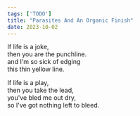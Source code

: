 ```yaml
---
tags: ['TODO']
title: "Parasites And An Organic Finish"
date: 2023-10-02
---
```


If life is a joke,  
then you are the punchline.  
and I'm so sick of edging  
this thin yellow line.

If life is a play,  
then you take the lead,  
you've bled me out dry,  
so I've got nothing left to bleed.
